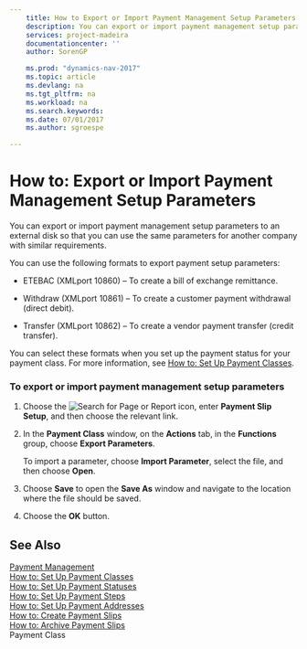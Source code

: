```yaml
---
    title: How to Export or Import Payment Management Setup Parameters 
    description: You can export or import payment management setup parameters to an external disk so that you can use the same parameters for another company with similar requirements.
    services: project-madeira
    documentationcenter: ''
    author: SorenGP

    ms.prod: "dynamics-nav-2017"
    ms.topic: article
    ms.devlang: na
    ms.tgt_pltfrm: na
    ms.workload: na
    ms.search.keywords:
    ms.date: 07/01/2017
    ms.author: sgroespe

---
```

# How to: Export or Import Payment Management Setup Parameters
You can export or import payment management setup parameters to an external disk so that you can use the same parameters for another company with similar requirements.  
  
 You can use the following formats to export payment setup parameters:  
  
-   ETEBAC (XMLport 10860) – To create a bill of exchange remittance.  
  
-   Withdraw (XMLport 10861) – To create a customer payment withdrawal (direct debit).  
  
-   Transfer (XMLport 10862) – To create a vendor payment transfer (credit transfer).  
  
 You can select these formats when you set up the payment status for your payment class. For more information, see [How to: Set Up Payment Classes](how-to-set-up-payment-classes.md).  
  
### To export or import payment management setup parameters  
  
1.  Choose the ![Search for Page or Report](media/ui-search/search_small.png "Search for Page or Report icon") icon, enter **Payment Slip Setup**, and then choose the relevant link.  
  
2.  In the **Payment Class** window, on the **Actions** tab, in the **Functions** group, choose **Export Parameters**.  
  
     To import a parameter, choose **Import Parameter**, select the file, and then choose **Open**.  
  
3.  Choose **Save** to open the **Save As** window and navigate to the location where the file should be saved.  
  
4.  Choose the **OK** button.  
  
## See Also  
 [Payment Management](payment-management.md)   
 [How to: Set Up Payment Classes](how-to-set-up-payment-classes.md)   
 [How to: Set Up Payment Statuses](how-to-set-up-payment-statuses.md)   
 [How to: Set Up Payment Steps](how-to-set-up-payment-steps.md)   
 [How to: Set Up Payment Addresses](how-to-set-up-payment-addresses.md)   
 [How to: Create Payment Slips](how-to-create-payment-slips.md)   
 [How to: Archive Payment Slips](how-to-archive-payment-slips.md)   
 Payment Class